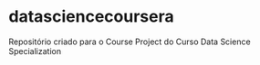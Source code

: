 # datasciencecoursera
Repositório criado para o Course Project do Curso Data Science Specialization
